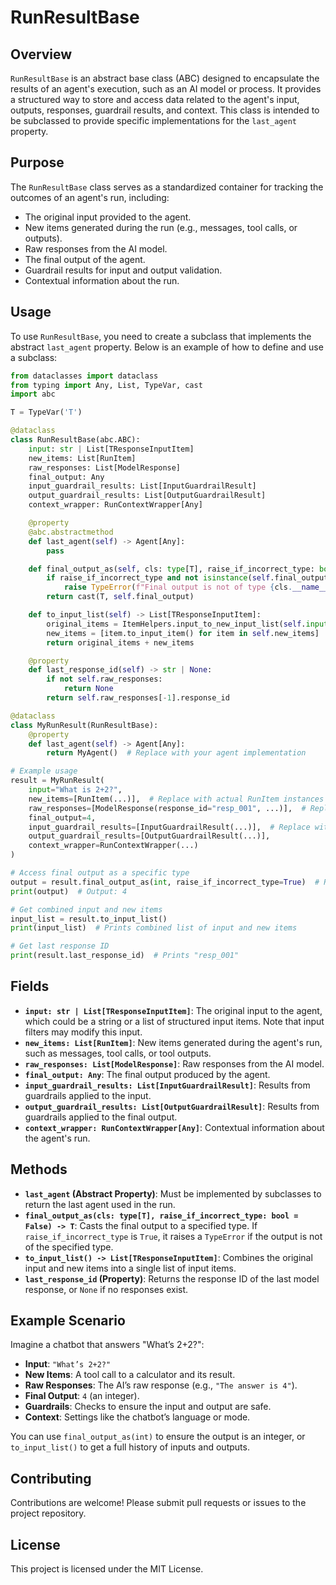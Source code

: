 # RunResultBase

## Overview
`RunResultBase` is an abstract base class (ABC) designed to encapsulate the results of an agent's execution, such as an AI model or process. It provides a structured way to store and access data related to the agent's input, outputs, responses, guardrail results, and context. This class is intended to be subclassed to provide specific implementations for the `last_agent` property.

## Purpose
The `RunResultBase` class serves as a standardized container for tracking the outcomes of an agent's run, including:
- The original input provided to the agent.
- New items generated during the run (e.g., messages, tool calls, or outputs).
- Raw responses from the AI model.
- The final output of the agent.
- Guardrail results for input and output validation.
- Contextual information about the run.

## Usage
To use `RunResultBase`, you need to create a subclass that implements the abstract `last_agent` property. Below is an example of how to define and use a subclass:

```python
from dataclasses import dataclass
from typing import Any, List, TypeVar, cast
import abc

T = TypeVar('T')

@dataclass
class RunResultBase(abc.ABC):
    input: str | List[TResponseInputItem]
    new_items: List[RunItem]
    raw_responses: List[ModelResponse]
    final_output: Any
    input_guardrail_results: List[InputGuardrailResult]
    output_guardrail_results: List[OutputGuardrailResult]
    context_wrapper: RunContextWrapper[Any]

    @property
    @abc.abstractmethod
    def last_agent(self) -> Agent[Any]:
        pass

    def final_output_as(self, cls: type[T], raise_if_incorrect_type: bool = False) -> T:
        if raise_if_incorrect_type and not isinstance(self.final_output, cls):
            raise TypeError(f"Final output is not of type {cls.__name__}")
        return cast(T, self.final_output)

    def to_input_list(self) -> List[TResponseInputItem]:
        original_items = ItemHelpers.input_to_new_input_list(self.input)
        new_items = [item.to_input_item() for item in self.new_items]
        return original_items + new_items

    @property
    def last_response_id(self) -> str | None:
        if not self.raw_responses:
            return None
        return self.raw_responses[-1].response_id

@dataclass
class MyRunResult(RunResultBase):
    @property
    def last_agent(self) -> Agent[Any]:
        return MyAgent()  # Replace with your agent implementation

# Example usage
result = MyRunResult(
    input="What is 2+2?",
    new_items=[RunItem(...)],  # Replace with actual RunItem instances
    raw_responses=[ModelResponse(response_id="resp_001", ...)],  # Replace with actual ModelResponse
    final_output=4,
    input_guardrail_results=[InputGuardrailResult(...)],  # Replace with actual guardrail results
    output_guardrail_results=[OutputGuardrailResult(...)],
    context_wrapper=RunContextWrapper(...)
)

# Access final output as a specific type
output = result.final_output_as(int, raise_if_incorrect_type=True)  # Returns 4
print(output)  # Output: 4

# Get combined input and new items
input_list = result.to_input_list()
print(input_list)  # Prints combined list of input and new items

# Get last response ID
print(result.last_response_id)  # Prints "resp_001"
```

## Fields
- **`input: str | List[TResponseInputItem]`**: The original input to the agent, which could be a string or a list of structured input items. Note that input filters may modify this input.
- **`new_items: List[RunItem]`**: New items generated during the agent's run, such as messages, tool calls, or tool outputs.
- **`raw_responses: List[ModelResponse]`**: Raw responses from the AI model.
- **`final_output: Any`**: The final output produced by the agent.
- **`input_guardrail_results: List[InputGuardrailResult]`**: Results from guardrails applied to the input.
- **`output_guardrail_results: List[OutputGuardrailResult]`**: Results from guardrails applied to the final output.
- **`context_wrapper: RunContextWrapper[Any]`**: Contextual information about the agent's run.

## Methods
- **`last_agent` (Abstract Property)**: Must be implemented by subclasses to return the last agent used in the run.
- **`final_output_as(cls: type[T], raise_if_incorrect_type: bool = False) -> T`**: Casts the final output to a specified type. If `raise_if_incorrect_type` is `True`, it raises a `TypeError` if the output is not of the specified type.
- **`to_input_list() -> List[TResponseInputItem]`**: Combines the original input and new items into a single list of input items.
- **`last_response_id` (Property)**: Returns the response ID of the last model response, or `None` if no responses exist.

## Example Scenario
Imagine a chatbot that answers "What’s 2+2?":
- **Input**: `"What’s 2+2?"`
- **New Items**: A tool call to a calculator and its result.
- **Raw Responses**: The AI’s raw response (e.g., `"The answer is 4"`).
- **Final Output**: `4` (an integer).
- **Guardrails**: Checks to ensure the input and output are safe.
- **Context**: Settings like the chatbot’s language or mode.

You can use `final_output_as(int)` to ensure the output is an integer, or `to_input_list()` to get a full history of inputs and outputs.

## Contributing
Contributions are welcome! Please submit pull requests or issues to the project repository.

## License
This project is licensed under the MIT License.